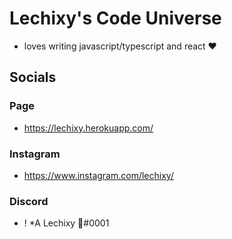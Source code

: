 # Lechixy's Code Universe
- loves writing javascript/typescript and react ❤️

## Socials
### Page
- https://lechixy.herokuapp.com/
### Instagram
- https://www.instagram.com/lechixy/
### Discord
- ! *A Lechixy 🦋#0001

